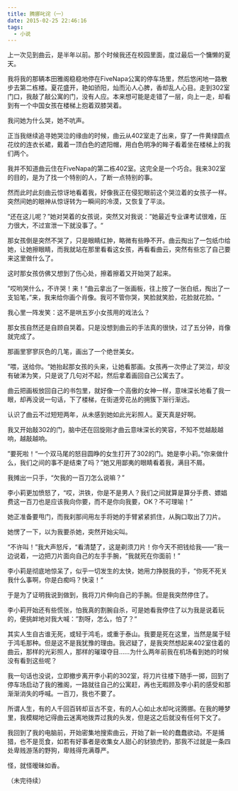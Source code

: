 ```yaml
---
title: 腾挪叱诧（一）
date: 2015-02-25 22:46:16
tags:
  - 小说
---
```


上一次见到曲云，是半年以前。那个时候我还在校园里面，度过最后一个慵懒的夏天。

<!--more-->

我将我的那辆本田雅阁稳稳地停在FiveNapa公寓的停车场里，然后悠闲地一路散步去第二栋楼。夏花盛开，艳如骄阳，灿而沁人心脾，香却乱人心目。走到302室门口，我敲了敲公寓的门，没有人应。本来想可能是走错了一层，向上一走，却看到有一个中国女孩在楼梯上抱着双膝哭着。

我问她为什么哭，她不吭声。

正当我继续追寻她哭泣的缘由的时候，曲云从402室走了出来，穿了一件黄绿圆点花纹的连衣长裙，戴着一顶白色的遮阳帽，用白色明净的眸子看着坐在楼梯上的我们两个。

我并不知道曲云住在FiveNapa的第二栋402室。这完全是一个巧合。我来302室的目的，是为了找一个特别的人，了断一点特别的事。

然而此时此刻曲云惊讶地看着我，好像我正在侵犯眼前这个哭泣着的女孩子一样。突然间她的眼神从惊讶转为一瞬间的冷漠，又恢复了平淡。

“还在这儿呢？”她对哭着的女孩说，突然又对我说：”她最近专业课考试很难，压力很大，不过宣泄一下就没事了。“

那女孩倒是突然不哭了，只是眼睛红肿，略微有些睁不开。曲云掏出了一包纸巾给她，让她擦眼睛，而我就站在那里看看这女孩，再看看曲云，突然有些忘了自己要来这里做什么了。

这时那女孩仿佛又想到了伤心处，擦着擦着又开始哭了起来。

”哎哟哭什么，不许哭！来！“曲云拿出了一张画板，往上按了一张白纸，掏出了一支铅笔，”来，我来给你画个肖像。我可不管你哭，笑脸就笑脸，花脸就花脸。“

我心里一阵发笑：这不是哄五岁小女孩用的戏法么？

那女孩自然还是自顾自哭着。只是没想到曲云的手法真的很快，过了五分钟，肖像就完成了。

那画里寥寥灰色的几笔，画出了一个绝世美女。

”喂，送给你。“她抬起那女孩的头来，让她看那画。女孩再一次停止了哭泣，却没有破涕为笑，只是说了几句对不起，然后拿着画回自己公寓去了。

曲云把画板放回自己的书包里，就好像一个高傲的女神一样，意味深长地看了我一眼，却再没说一句话，下了楼梯，在街道旁花丛的拥簇下渐行渐远。

认识了曲云不过短短两年，从未感到她如此光彩照人。夏天真是好啊。

我又开始敲302的门，脑中还在回旋刚才曲云意味深长的笑容，不知不觉越敲越响，越敲越响。

”要死啦！“一个双马尾的怒目圆睁的女生打开了302的门。她是李小莉。”你来做什么，我们之间的事不是结束了吗？”她又用鄙夷的眼睛看着我，满目不屑。

我摊出一只手，“欠我的一百刀怎么说嘛？”

李小莉更加愤怒了，“哎，洪铁，你是不是男人？我们之间就算是算分手费、嫖娼费这一百刀也是应该我向你要，而不是你向我要，OK？不可理喻！”

她正准备要甩门，而我刹那间用左手将她的手臂紧紧抓住，从胸口取出了刀片。

她愣了一下，以为我要杀她，突然开始尖叫。

“不许叫！”我大声怒斥，“看清楚了，这是剃须刀片！你今天不把钱给我——”我一边说着，一边把刀片面向自己的左手手腕，“我就死在你面前！”

李小莉是彻底地惊呆了，似乎一切发生的太快，她用力挣脱我的手，“你死不死关我什么事啊，你是白痴吗？快滚！“

于是为了证明我说到做到，我将刀片伸向自己的手腕。但是我突然停住了。

李小莉开始还有些慌张，怕我真的割腕自杀，可是她看我停住了以为我是说着玩的，便挑衅地对我大喊：”割呀，怎么，怕了？“

其实人生自古谁无死，或轻于鸿毛，或重于泰山。我要是死在这里，当然是属于轻于鸿毛那种。但是这不是我犹豫的理由。我迟疑了，是我突然想起来402室住着的曲云，那样的光彩照人，那样的璀璨夺目……为什么两年前我在机场看到她的时候没有看到这些呢？

我一句话也没说，立即撤步离开李小莉的302室，将刀片往楼下随手一掷，回到了停车场启动了我的雅阁，一路就往自己的公寓赶，再也无暇顾及李小莉的感受和那渐渐消失的呼喊。一百刀，我也不要了。

所谓人生，有的人千回百转却亘古不变，有的人心如止水却叱诧腾挪。在我的睡梦里，我模糊地记得曲云迷离地拨弄过我的头发，但是这之后就没有任何下文了。

我回到了我的电脑前，开始密集地搜索曲云，开始了新一轮的蠢蠢欲动。不是捕猎，也不是觅食，如若有好事者是收集女人甜心的豺狼虎豹，那我不过就是一条四处卑贱游荡的野狗，卑贱得充满尊严。

怪，就怪暧昧如香。

（未完待续）
